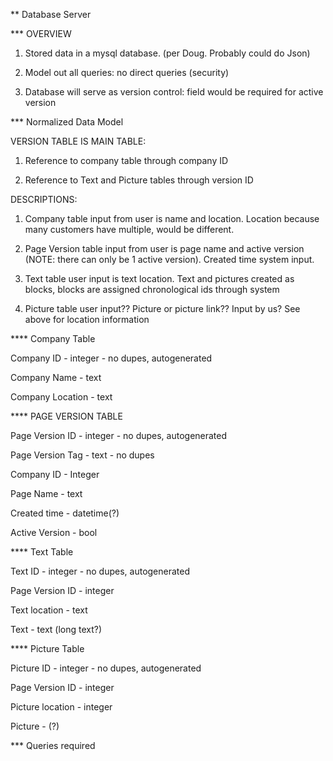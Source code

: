 
** Database Server

*** OVERVIEW

1.  Stored data in a mysql database. (per Doug.  Probably could do Json)

2.  Model out all queries: no direct queries (security)

3.  Database will serve as version control: field would be required for active version



*** Normalized Data Model

VERSION TABLE IS MAIN TABLE:

1. Reference to company table through company ID

2. Reference to Text and Picture tables through version ID

DESCRIPTIONS:

1.  Company table input from user is name and location.  Location because many customers have multiple, would be different.

2.  Page Version table input from user is page name and active version (NOTE: there can only be 1 active version). Created time system input.

3.  Text table user input is text location.  Text and pictures created as blocks, blocks are assigned chronological ids through system

4.  Picture table user input?? Picture or picture link??  Input by us?  See above for location information


**** Company Table

Company ID - integer - no dupes, autogenerated

Company Name - text

Company Location - text


**** PAGE VERSION TABLE

Page Version ID - integer - no dupes, autogenerated

Page Version Tag - text - no dupes

Company ID - Integer

Page Name - text

Created time - datetime(?)

Active Version - bool


**** Text Table

Text ID - integer - no dupes, autogenerated

Page Version ID - integer

Text location - text

Text - text (long text?)


**** Picture Table

Picture ID - integer - no dupes, autogenerated

Page Version ID - integer

Picture location - integer

Picture - (?)


*** Queries required
